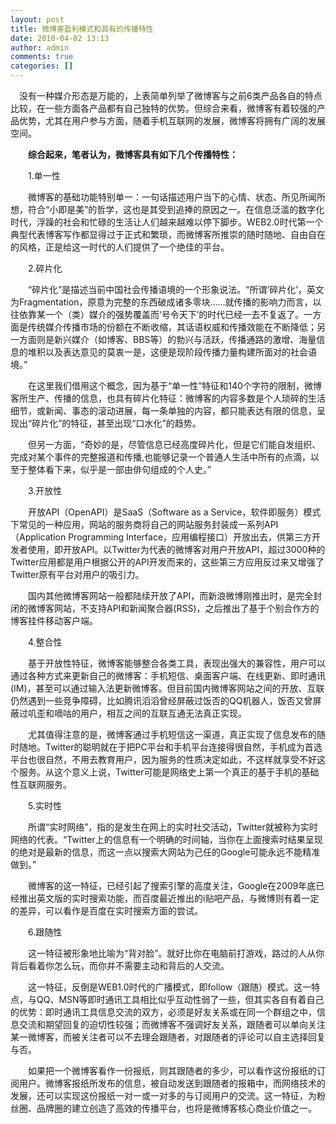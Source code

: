 ```yaml
---
layout: post
title: 微博客盈利模式和具有的传播特性
date: 2010-04-02 13:13
author: admin
comments: true
categories: []
---
```

　没有一种媒介形态是万能的，上表简单列举了微博客与之前6类产品各自的特点比较，在一些方面各产品都有自己独特的优势。但综合来看，微博客有着较强的产品优势，尤其在用户参与方面，随着手机互联网的发展，微博客将拥有广阔的发展空间。

　　<strong>综合起来，笔者认为，微博客具有如下几个传播特性：</strong>

　　1.单一性

　　微博客的基础功能特别单一：一句话描述用户当下的心情、状态、所见所闻所想，符合“小即是美”的哲学，这也是其受到追捧的原因之一。在信息泛滥的数字化时代，浮躁的社会和忙碌的生活让人们越来越难以停下脚步。WEB2.0时代第一个典型代表博客写作都显得过于正式和繁琐，而微博客所推崇的随时随地、自由自在的风格，正是给这一时代的人们提供了一个绝佳的平台。

　　2.碎片化

　　“碎片化”是描述当前中国社会传播语境的一个形象说法。“所谓‘碎片化’，英文为Fragmentation，原意为完整的东西破成诸多零块……就传播的影响力而言，以往依靠某一个（类）媒介的强势覆盖而‘号令天下’的时代已经一去不复返了。一方面是传统媒介传播市场的份额在不断收缩，其话语权威和传播效能在不断降低；另一方面则是新兴媒介（如博客、BBS等）的勃兴与活跃，传播通路的激增、海量信息的堆积以及表达意见的莫衷一是，这便是现阶段传播力量构建所面对的社会语境。”

　　在这里我们借用这个概念，因为基于“单一性”特征和140个字符的限制，微博客所生产、传播的信息，也具有碎片化特征：微博客的内容多数是个人琐碎的生活细节，或新闻、事态的滚动进展，每一条单独的内容，都只能表达有限的信息，呈现出“碎片化”的特征，甚至出现“口水化”的趋势。

　　但另一方面，“奇妙的是，尽管信息已经高度碎片化，但是它们能自发组织、完成对某个事件的完整报道和传播,也能够记录一个普通人生活中所有的点滴，以至于整体看下来，似乎是一部由俳句组成的个人史。”

　　3.开放性

　　开放API（OpenAPI）是SaaS（Software as a Service，软件即服务）模式下常见的一种应用，网站的服务商将自己的网站服务封装成一系列API（Application Programming Interface，应用编程接口）开放出去，供第三方开发者使用，即开放API。以Twitter为代表的微博客对用户开放API，超过3000种的Twitter应用都是用户根据公开的API开发而来的，这些第三方应用反过来又增强了Twitter原有平台对用户的吸引力。

　　国内其他微博客网站一般都陆续开放了API，而新浪微博刚推出时，是完全封闭的微博客网站，不支持API和新闻聚合器(RSS)，之后推出了基于个别合作方的博客挂件移动客户端。

　　4.整合性

　　基于开放性特征，微博客能够整合各类工具，表现出强大的兼容性，用户可以通过各种方式来更新自己的微博客：手机短信、桌面客户端、在线更新、即时通讯(IM)，甚至可以通过输入法更新微博客。但目前国内微博客网站之间的开放、互联仍然遇到一些竞争障碍，比如腾讯滔滔曾经屏蔽过饭否的QQ机器人，饭否又曾屏蔽过叽歪和嘀咕的用户，相互之间的互联互通无法真正实现。

　　尤其值得注意的是，微博客通过手机短信这一渠道，真正实现了信息发布的随时随地。Twitter的聪明就在于把PC平台和手机平台连接得很自然，手机成为首选平台也很自然，不用去教育用户，因为服务的性质决定如此，不这样就享受不好这个服务。从这个意义上说，Twitter可能是网络史上第一个真正的基于手机的基础性互联网服务。

　　5.实时性

　　所谓“实时网络”，指的是发生在网上的实时社交活动，Twitter就被称为实时网络的代表。“Twitter上的信息有一个明确的时间轴，当你在上面搜索时结果呈现的绝对是最新的信息，而这一点以搜索大网站为己任的Google可能永远不能精准做到。”

　　微博客的这一特征，已经引起了搜索引擎的高度关注，Google在2009年底已经推出英文版的实时搜索功能，而百度最近推出的i贴吧产品，与微博则有着一定的差异，可以看作是百度在实时搜索方面的尝试。

　　6.跟随性

　　这一特征被形象地比喻为“背对脸”。就好比你在电脑前打游戏，路过的人从你背后看着你怎么玩，而你并不需要主动和背后的人交流。

　　这一特征，反倒是WEB1.0时代的广播模式，即follow（跟随）模式。这一特点，与QQ、MSN等即时通讯工具相比似乎互动性弱了一些，但其实各自有着自己的优势：即时通讯工具信息交流的双方，必须是好友关系或在同一个群组之中，信息交流和期望回复的迫切性较强；而微博客不强调好友关系，跟随者可以单向关注某一微博客，而被关注者可以不去理会跟随者，对跟随者的评论可以自主选择回复与否。

　　如果把一个微博客看作一份报纸，则其跟随者的多少，可以看作这份报纸的订阅用户。微博客报纸所发布的信息，被自动发送到跟随者的报箱中，而网络技术的发展，还可以实现这份报纸一对一或一对多的与订阅用户的交流。这一特征，为粉丝圈、品牌圈的建立创造了高效的传播平台，也将是微博客核心商业价值之一。　
